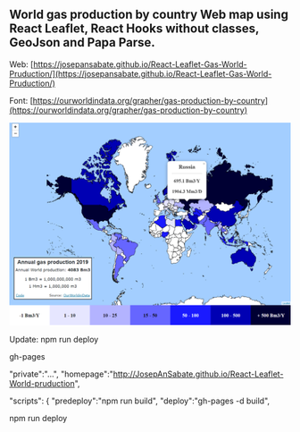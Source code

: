 ## World gas production by country Web map using React Leaflet, React Hooks without classes, GeoJson and Papa Parse.


Web:
[https://josepansabate.github.io/React-Leaflet-Gas-World-Pruduction/](https://josepansabate.github.io/React-Leaflet-Gas-World-Pruduction/)


Font: 
[https://ourworldindata.org/grapher/gas-production-by-country](https://ourworldindata.org/grapher/gas-production-by-country)

<p align="center">
<img   src="./img/mostra.PNG">
</p>

Update:
npm run deploy 

gh-pages

"private":"...",
"homepage":"http://JosepAnSabate.github.io/React-Leaflet-World-pruduction",

   "scripts": {
    "predeploy":"npm run build",
    "deploy":"gh-pages -d build",


npm run deploy